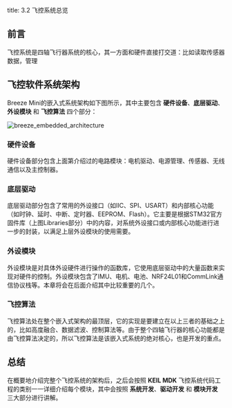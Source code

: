 title: 3.2 飞控系统总览

## 前言

飞控系统是四轴飞行器系统的核心，其一方面和硬件直接打交道：比如读取传感器数据，管理

## 飞控软件系统架构

Breeze Mini的嵌入式系统架构如下图所示，其中主要包含 **硬件设备**、**底层驱动**、**外设模块** 和 **飞控算法** 四个部分：

![breeze_embedded_architecture](https://microdynamics-1256406063.cos.ap-shanghai.myqcloud.com/breeze/embedded/breeze_embedded_architecture.png)

### **硬件设备**

硬件设备部分包含上面第介绍过的电路模块：电机驱动、电源管理、传感器、无线通信以及主控制器。

### **底层驱动**

底层驱动部分包含了常用的外设接口（如IIC、SPI、USART）和内部核心功能（如时钟、延时、中断、定时器、EEPROM、Flash）。它主要是根据STM32官方固件库（上图Libraries部分）中的内容，对系统外设接口或内部核心功能进行进一步的封装，以满足上层外设模块的使用需要。

### **外设模块**

外设模块是对具体外设硬件进行操作的函数库，它使用底层驱动中的大量函数来实现对硬件的控制。外设模块包含了IMU、电机、电池、NRF24L01和CommLink通信协议栈等。本章将会在后面介绍其中比较重要的几个。

### **飞控算法**

飞控算法处在整个嵌入式架构的最顶层，它的实现是要建立在以上三者的基础之上的，比如高度融合、数据滤波、控制算法等。由于整个四轴飞行器的核心功能都是由飞控算法决定的，所以飞控算法是该嵌入式系统的绝对核心，也是开发的重点。

## 总结

在概要地介绍完整个飞控系统的架构后，之后会按照 **KEIL MDK** 飞控系统代码工程的类别一一详细介绍每个模块，其中会按照 **系统开发**、**驱动开发** 和 **模块开发** 三大部分进行讲解。